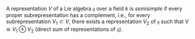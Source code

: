 A representation $V$ of a Lie algebra $\mathfrak{g}$ over a field $k$ is *semisimple* if every proper subrepresentation has a complement, i.e., for every subrepresentation $V_1 \subset V$, there exists a representation $V_2$ of $\mathfrak{g}$ such that $V \cong V_1 \oplus V_2$ (direct sum of representations of $\mathfrak{g}$).
